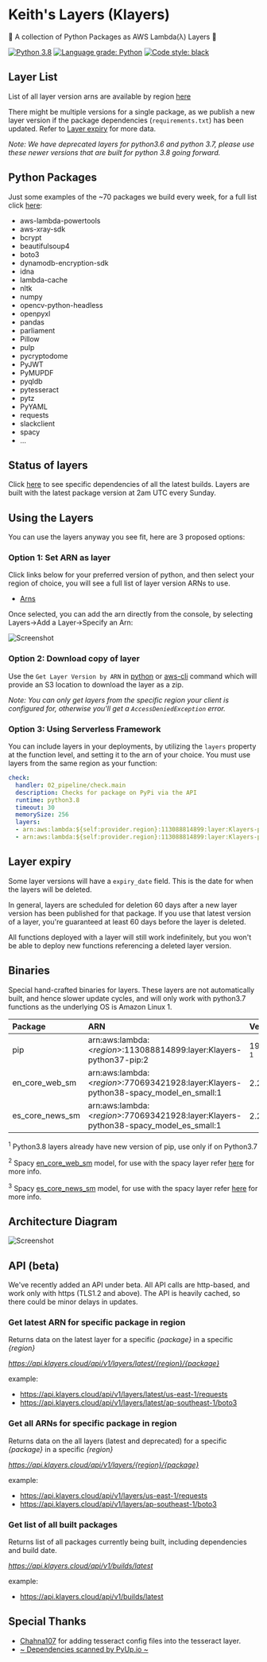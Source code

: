 # Keith's Layers (Klayers)

🐍 A collection of Python Packages as AWS Lambda(λ) Layers 🐍

[![Python 3.8](https://img.shields.io/badge/python-3.8-green.svg)](https://www.python.org/downloads/release/python-380/) [![Language grade: Python](https://img.shields.io/lgtm/grade/python/g/keithrozario/Klayers.svg?logo=lgtm&logoWidth=18)](https://lgtm.com/projects/g/keithrozario/Klayers/context:python) [![Code style: black](https://img.shields.io/badge/code%20style-black-000000.svg)](https://github.com/psf/black) 

## Layer List

List of all layer version arns are available by region [here](deployments/python3.8/arns)

There might be multiple versions for a single package, as we publish a new layer version if the package dependencies (`requirements.txt`) has been updated. Refer to [Layer expiry](#Layer-expiry) for more data.

*Note: We have deprecated layers for python3.6 and python 3.7, please use these newer versions that are built for python 3.8 going forward.*

## Python Packages

Just some examples of the ~70 packages we build every week, for a full list click [here](pipeline/config/Klayers-prodp38/packages.csv):

* aws-lambda-powertools
* aws-xray-sdk
* bcrypt
* beautifulsoup4
* boto3
* dynamodb-encryption-sdk
* idna
* lambda-cache
* nltk
* numpy
* opencv-python-headless
* openpyxl
* pandas
* parliament
* Pillow
* pulp
* pycryptodome
* PyJWT
* PyMUPDF
* pyqldb
* pytesseract
* pytz
* PyYAML
* requests
* slackclient
* spacy
* ...

## Status of layers

Click [here](https://pyup.io/repos/github/keithrozario/Klayers/) to see specific dependencies of all the latest builds. Layers are built with the latest package version at 2am UTC every Sunday.

## Using the Layers

You can use the layers anyway you see fit, here are 3 proposed options:

### Option 1: Set ARN as layer

Click links below for your preferred version of python, and then select your region of choice, you will see a full list of layer version ARNs to use.

* [Arns](deployments/python3.8/arns)

Once selected, you can add the arn directly from the console, by selecting Layers->Add a Layer->Specify an Arn:

![Screenshot](documentation/add_arn.png)

### Option 2: Download copy of layer

Use the `Get Layer Version by ARN` in [python](https://boto3.amazonaws.com/v1/documentatio/api/latest/reference/services/lambda.html#Lambda.Client.get_layer_version_by_arn) or [aws-cli](https://docs.aws.amazon.com/cli/latest/reference/lambda/get-layer-version-by-arn.html) command which will provide an S3 location to download the layer as a zip.

*Note: You can only get layers from the specific region your client is configured for, otherwise you'll get a `AccessDeniedException` error.*

### Option 3: Using Serverless Framework

You can include layers in your deployments, by utilizing the `layers` property at the function level, and setting it to the arn of your choice. You must use layers from the same region as your function:

```yaml
check:
  handler: 02_pipeline/check.main
  description: Checks for package on PyPi via the API
  runtime: python3.8
  timeout: 30
  memorySize: 256
  layers:
  - arn:aws:lambda:${self:provider.region}:113088814899:layer:Klayers-python37-packaging:1
  - arn:aws:lambda:${self:provider.region}:113088814899:layer:Klayers-python38-aws-lambda-powertools:23
```

## Layer expiry

Some layer versions will have a `expiry_date` field. This is the date for when the layers will be deleted.

In general, layers are scheduled for deletion 60 days after a new layer version has been published for that package. If you use that latest version of a layer, you're guaranteed at least 60 days before the layer is deleted.

All functions deployed with a layer will still work indefinitely, but you won't be able to deploy new functions referencing a deleted layer version.

## Binaries

Special hand-crafted binaries for layers. These layers are not automatically built, and hence slower update cycles, and will only work with python3.7 functions as the underlying OS is Amazon Linux 1.

| Package        | ARN                                                                             | Version    |
| :------------- |:------------------------------------------------------------------------------- | ---------- |
| pip            | arn:aws:lambda:\<*region*>:113088814899:layer:Klayers-python37-pip:2            | 19.2.1 <sup>1</sup>|     |
| en_core_web_sm | arn:aws:lambda:\<*region*>:770693421928:layer:Klayers-python38-spacy_model_en_small:1 | 2.2.5 <sup>2</sup>|
| es_core_news_sm | arn:aws:lambda:\<*region*>:770693421928:layer:Klayers-python38-spacy_model_es_small:1 | 2.2.5 <sup>3</sup>|

<sup>1</sup> Python3.8 layers already have new version of pip, use only if on Python3.7

<sup>2</sup> Spacy [en_core_web_sm](https://spacy.io/models/en) model, for use with the spacy layer refer [here](https://github.com/keithrozario/Klayers/issues/97) for more info.

<sup>3</sup> Spacy [es_core_news_sm](https://spacy.io/models/en) model, for use with the spacy layer refer [here](https://github.com/keithrozario/Klayers/issues/97) for more info.

## Architecture Diagram

![Screenshot](documentation/Klayers-Architecture.png)

## API (beta)

We've recently added an API under beta. All API calls are http-based, and work only with https (TLS1.2 and above). The API is heavily cached, so there could be minor delays in updates.

### Get latest ARN for specific package in region

Returns data on the latest layer for a specific *{package}* in a specific *{region}*

*https://api.klayers.cloud/api/v1/layers/latest/{region}/{package}*

example:

  * https://api.klayers.cloud/api/v1/layers/latest/us-east-1/requests
  * https://api.klayers.cloud/api/v1/layers/latest/ap-southeast-1/boto3


### Get all ARNs for specific package in region

Returns data on the all layers (latest and deprecated) for a specific *{package}* in a specific *{region}*

*https://api.klayers.cloud/api/v1/layers/{region}/{package}*


example:

  * https://api.klayers.cloud/api/v1/layers/us-east-1/requests
  * https://api.klayers.cloud/api/v1/layers/ap-southeast-1/boto3

### Get list of all built packages

Returns list of all packages currently being built, including dependencies and build date.

*https://api.klayers.cloud/api/v1/builds/latest*

example:
  
  * https://api.klayers.cloud/api/v1/builds/latest

## Special Thanks

* [Chahna107](https://github.com/chahna107) for adding tesseract config files into the tesseract layer.
* [~ Dependencies scanned by PyUp.io ~](https://pyup.io/)
